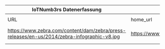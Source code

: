 |IoTNumb3rs Datenerfassung|||||||||||
| ---- | ---- | ---- | ---- | ---- | ---- | ---- | ---- | ---- | ---- | ---- |
||||||||||||
|URL|home_url|filename|device_class|device_count|market_class|market_volume|prognosis_year|publication_year|authorship_class|Dropbox folder|
|https://www.zebra.com/content/dam/zebra/press-releases/en-us/2014/zebra-infographic-v8.jpg|https://www.pinterest.de/pin/338825571943943258/|file5_zebra-infographic-v8.jpg||||||||marielledemuth/20181123-1805|
